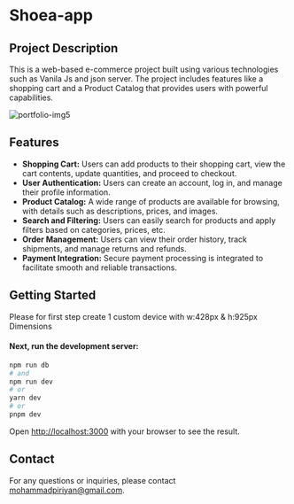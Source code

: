 # Shoea-app
## Project Description
This is a web-based e-commerce project built using various technologies such as Vanila Js and json server. The project includes features like a shopping cart and a Product Catalog that provides users with powerful capabilities.

![portfolio-img5](https://github.com/mohammadpiriyan/Shoea-app/assets/50291430/8ddc291f-af15-4a60-bc23-c41ad6fbda72)



## Features

- **Shopping Cart:** Users can add products to their shopping cart, view the cart contents, update quantities, and proceed to checkout.
- **User Authentication:** Users can create an account, log in, and manage their profile information.
- **Product Catalog:** A wide range of products are available for browsing, with details such as descriptions, prices, and images.
- **Search and Filtering:** Users can easily search for products and apply filters based on categories, prices, etc.
- **Order Management:** Users can view their order history, track shipments, and manage returns and refunds.
- **Payment Integration:** Secure payment processing is integrated to facilitate smooth and reliable transactions.

## Getting Started

Please for first step 
create 1 custom device with w:428px & h:925px Dimensions
#### Next, run the development server:

```bash
npm run db
# and
npm run dev
# or
yarn dev
# or
pnpm dev
```

Open [http://localhost:3000](http://localhost:3000) with your browser to see the result.

## Contact
For any questions or inquiries, please contact mohammadpiriyan@gmail.com.

